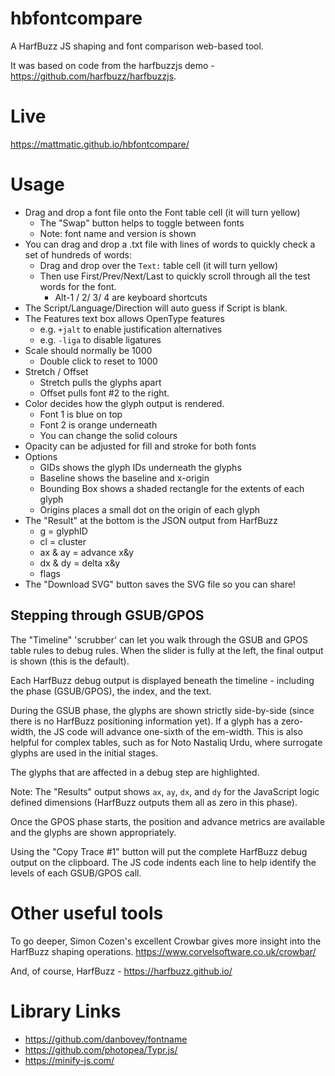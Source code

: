 # hbfontcompare
A HarfBuzz JS shaping and font comparison web-based tool.

It was based on code from the harfbuzzjs demo - https://github.com/harfbuzz/harfbuzzjs.

# Live

https://mattmatic.github.io/hbfontcompare/

# Usage

- Drag and drop a font file onto the Font table cell (it will turn yellow)
    - The "Swap" button helps to toggle between fonts
    - Note: font name and version is shown
- You can drag and drop a .txt file with lines of words to quickly check a set of hundreds of words:
	- Drag and drop over the `Text:` table cell (it will turn yellow)
	- Then use First/Prev/Next/Last to quickly scroll through all the test words for the font.
		- Alt-1 / 2/ 3/ 4 are keyboard shortcuts
- The Script/Language/Direction will auto guess if Script is blank.
- The Features text box allows OpenType features
	- e.g. `+jalt` to enable justification alternatives
	- e.g. `-liga` to disable ligatures
- Scale should normally be 1000
	- Double click to reset to 1000
- Stretch / Offset
	- Stretch pulls the glyphs apart
	- Offset pulls font #2 to the right.
- Color decides how the glyph output is rendered.
	- Font 1 is blue on top
	- Font 2 is orange underneath
	- You can change the solid colours
- Opacity can be adjusted for fill and stroke for both fonts
- Options
	- GIDs shows the glyph IDs underneath the glyphs
	- Baseline shows the baseline and x-origin
	- Bounding Box shows a shaded rectangle for the extents of each glyph
	- Origins places a small dot on the origin of each glyph
- The "Result" at the bottom is the JSON output from HarfBuzz
	- g = glyphID
	- cl = cluster
	- ax & ay = advance x&y
	- dx & dy = delta x&y
	- flags
- The "Download SVG" button saves the SVG file so you can share!


## Stepping through GSUB/GPOS
The "Timeline" 'scrubber' can let you walk through the GSUB and GPOS table rules to debug rules.
When the slider is fully at the left, the final output is shown (this is the default).

Each HarfBuzz debug output is displayed beneath the timeline - including the phase (GSUB/GPOS), the index, and the text.

During the GSUB phase, the glyphs are shown strictly side-by-side (since there is no HarfBuzz positioning information yet). If a glyph has a zero-width, the JS code will advance one-sixth of the em-width. This is also helpful for complex tables, such as for Noto Nastaliq Urdu, where surrogate glyphs are used in the initial stages.

The glyphs that are affected in a debug step are highlighted.

Note: The "Results" output shows `ax`, `ay`, `dx`, and `dy` for the JavaScript logic defined dimensions (HarfBuzz outputs them all as zero in this phase).

Once the GPOS phase starts, the position and advance metrics are available and the glyphs are shown appropriately.

Using the "Copy Trace #1" button will put the complete HarfBuzz debug output on the clipboard.
The JS code indents each line to help identify the levels of each GSUB/GPOS call.


# Other useful tools
To go deeper, Simon Cozen's excellent Crowbar gives more insight into the HarfBuzz shaping operations.
https://www.corvelsoftware.co.uk/crowbar/

And, of course, HarfBuzz - https://harfbuzz.github.io/

# Library Links
- https://github.com/danbovey/fontname
- https://github.com/photopea/Typr.js/
- https://minify-js.com/

